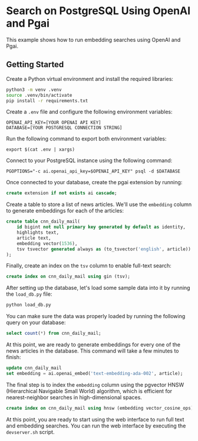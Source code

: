 # Search on PostgreSQL Using OpenAI and Pgai

This example shows how to run embedding searches using OpenAI and Pgai.

## Getting Started

Create a Python virtual environment and install the required libraries:

```bash
python3 -m venv .venv
source .venv/bin/activate
pip install -r requirements.txt
```

Create a `.env` file and configure the following environment variables:

```
OPENAI_API_KEY=[YOUR OPENAI API KEY]
DATABASE=[YOUR POSTGRESQL CONNECTION STRING]
```

Run the following command to export both environment variables:

```
export $(cat .env | xargs)
```

Connect to your PostgreSQL instance using the following command:

```
PGOPTIONS="-c ai.openai_api_key=$OPENAI_API_KEY" psql -d $DATABASE
```

Once connected to your database, create the pgai extension by running:

```sql
create extension if not exists ai cascade;
```

Create a table to store a list of news articles. We'll use the `embedding` column to generate embeddings for each of the articles:

```sql
create table cnn_daily_mail( 
    id bigint not null primary key generated by default as identity,
    highlights text, 
    article text,
    embedding vector(1536), 
    tsv tsvector generated always as (to_tsvector('english', article)) stored
);
```

Finally, create an index on the `tsv` column to enable full-text search:

```sql
create index on cnn_daily_mail using gin (tsv);
```

After setting up the database, let's load some sample data into it by running the `load_db.py` file:

```bash
python load_db.py
```

You can make sure the data was properly loaded by running the following query on your database:

```sql
select count(*) from cnn_daily_mail;
```

At this point, we are ready to generate embeddings for every one of the news articles in the database. This command will take a few minutes to finish:

```sql
update cnn_daily_mail 
set embedding = ai.openai_embed('text-embedding-ada-002', article);
```

The final step is to index the `embedding` column using the pgvector HNSW (Hierarchical Navigable Small World) algorithm, which is efficient for nearest-neighbor searches in high-dimensional spaces.

```sql
create index on cnn_daily_mail using hnsw (embedding vector_cosine_ops);
```

At this point, you are ready to start using the web interface to run full text and embedding searches. You can run the web interface by executing the `devserver.sh` script.
